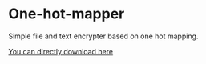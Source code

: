 # One-hot-mapper
Simple file and text encrypter based on one hot mapping.

[You can directly download here](../blob/master/target/release/project_one_hot_mapper.exe)
